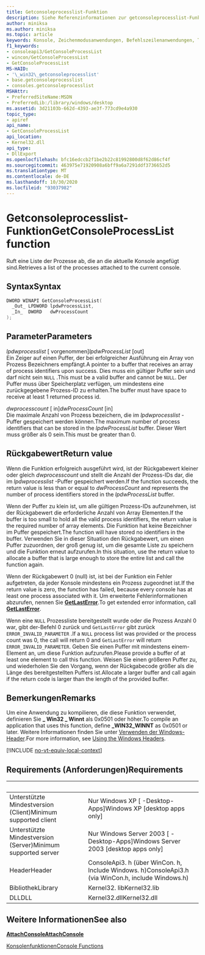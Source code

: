 ```yaml
---
title: Getconsoleprocesslist-Funktion
description: Siehe Referenzinformationen zur getconsoleprocesslist-Funktion, die eine Liste der Prozesse abruft, die an die aktuelle Konsole angefügt sind.
author: miniksa
ms.author: miniksa
ms.topic: article
keywords: Konsole, Zeichenmodusanwendungen, Befehlszeilenanwendungen, Terminalanwendungen, Konsolen-API
f1_keywords:
- consoleapi3/GetConsoleProcessList
- wincon/GetConsoleProcessList
- GetConsoleProcessList
MS-HAID:
- '\_win32\_getconsoleprocesslist'
- base.getconsoleprocesslist
- consoles.getconsoleprocesslist
MSHAttr:
- PreferredSiteName:MSDN
- PreferredLib:/library/windows/desktop
ms.assetid: 3d21103b-662d-4393-ae3f-773cd9e4a930
topic_type:
- apiref
api_name:
- GetConsoleProcessList
api_location:
- Kernel32.dll
api_type:
- DllExport
ms.openlocfilehash: bfc16edccb2f1be2b22c81992800d8f62d86cf4f
ms.sourcegitcommit: 463975e71920908a6bff9a6a7291ddf3736652d5
ms.translationtype: MT
ms.contentlocale: de-DE
ms.lasthandoff: 10/30/2020
ms.locfileid: "93037982"
---
```

# <a name="getconsoleprocesslist-function"></a><span data-ttu-id="494ee-104">Getconsoleprocesslist-Funktion</span><span class="sxs-lookup"><span data-stu-id="494ee-104">GetConsoleProcessList function</span></span>

<span data-ttu-id="494ee-105">Ruft eine Liste der Prozesse ab, die an die aktuelle Konsole angefügt sind.</span><span class="sxs-lookup"><span data-stu-id="494ee-105">Retrieves a list of the processes attached to the current console.</span></span>

## <a name="syntax"></a><span data-ttu-id="494ee-106">Syntax</span><span class="sxs-lookup"><span data-stu-id="494ee-106">Syntax</span></span>

```C
DWORD WINAPI GetConsoleProcessList(
  _Out_ LPDWORD lpdwProcessList,
  _In_  DWORD   dwProcessCount
);
```

## <a name="parameters"></a><span data-ttu-id="494ee-107">Parameter</span><span class="sxs-lookup"><span data-stu-id="494ee-107">Parameters</span></span>

<span data-ttu-id="494ee-108">*lpdwprocesslist* \[ vorgenommen\]</span><span class="sxs-lookup"><span data-stu-id="494ee-108">*lpdwProcessList* \[out\]</span></span>  
<span data-ttu-id="494ee-109">Ein Zeiger auf einen Puffer, der bei erfolgreicher Ausführung ein Array von Prozess Bezeichners empfängt.</span><span class="sxs-lookup"><span data-stu-id="494ee-109">A pointer to a buffer that receives an array of process identifiers upon success.</span></span> <span data-ttu-id="494ee-110">Dies muss ein gültiger Puffer sein und darf nicht sein `NULL` .</span><span class="sxs-lookup"><span data-stu-id="494ee-110">This must be a valid buffer and cannot be `NULL`.</span></span> <span data-ttu-id="494ee-111">Der Puffer muss über Speicherplatz verfügen, um mindestens eine zurückgegebene Prozess-ID zu erhalten.</span><span class="sxs-lookup"><span data-stu-id="494ee-111">The buffer must have space to receive at least 1 returned process id.</span></span>

<span data-ttu-id="494ee-112">*dwprocesscount* \[ in\]</span><span class="sxs-lookup"><span data-stu-id="494ee-112">*dwProcessCount* \[in\]</span></span>  
<span data-ttu-id="494ee-113">Die maximale Anzahl von Prozess bezeichern, die im *lpdwprocesslist* -Puffer gespeichert werden können.</span><span class="sxs-lookup"><span data-stu-id="494ee-113">The maximum number of process identifiers that can be stored in the *lpdwProcessList* buffer.</span></span> <span data-ttu-id="494ee-114">Dieser Wert muss größer als 0 sein.</span><span class="sxs-lookup"><span data-stu-id="494ee-114">This must be greater than 0.</span></span>

## <a name="return-value"></a><span data-ttu-id="494ee-115">Rückgabewert</span><span class="sxs-lookup"><span data-stu-id="494ee-115">Return value</span></span>

<span data-ttu-id="494ee-116">Wenn die Funktion erfolgreich ausgeführt wird, ist der Rückgabewert kleiner oder gleich *dwprocesscount* und stellt die Anzahl der Prozess-IDs dar, die im *lpdwprocesslist* -Puffer gespeichert werden.</span><span class="sxs-lookup"><span data-stu-id="494ee-116">If the function succeeds, the return value is less than or equal to *dwProcessCount* and represents the number of process identifiers stored in the *lpdwProcessList* buffer.</span></span>

<span data-ttu-id="494ee-117">Wenn der Puffer zu klein ist, um alle gültigen Prozess-IDs aufzunehmen, ist der Rückgabewert die erforderliche Anzahl von Array Elementen.</span><span class="sxs-lookup"><span data-stu-id="494ee-117">If the buffer is too small to hold all the valid process identifiers, the return value is the required number of array elements.</span></span> <span data-ttu-id="494ee-118">Die Funktion hat keine Bezeichner im Puffer gespeichert.</span><span class="sxs-lookup"><span data-stu-id="494ee-118">The function will have stored no identifiers in the buffer.</span></span> <span data-ttu-id="494ee-119">Verwenden Sie in dieser Situation den Rückgabewert, um einen Puffer zuzuordnen, der groß genug ist, um die gesamte Liste zu speichern und die Funktion erneut aufzurufen.</span><span class="sxs-lookup"><span data-stu-id="494ee-119">In this situation, use the return value to allocate a buffer that is large enough to store the entire list and call the function again.</span></span>

<span data-ttu-id="494ee-120">Wenn der Rückgabewert 0 (null) ist, ist bei der Funktion ein Fehler aufgetreten, da jeder Konsole mindestens ein Prozess zugeordnet ist.</span><span class="sxs-lookup"><span data-stu-id="494ee-120">If the return value is zero, the function has failed, because every console has at least one process associated with it.</span></span> <span data-ttu-id="494ee-121">Um erweiterte Fehlerinformationen abzurufen, nennen Sie [**GetLastError**](https://msdn.microsoft.com/library/windows/desktop/ms679360).</span><span class="sxs-lookup"><span data-stu-id="494ee-121">To get extended error information, call [**GetLastError**](https://msdn.microsoft.com/library/windows/desktop/ms679360).</span></span>

<span data-ttu-id="494ee-122">Wenn eine `NULL` Prozessliste bereitgestellt wurde oder die Prozess Anzahl 0 war, gibt der-Befehl 0 zurück und `GetLastError` gibt zurück `ERROR_INVALID_PARAMETER` .</span><span class="sxs-lookup"><span data-stu-id="494ee-122">If a `NULL` process list was provided or the process count was 0, the call will return 0 and `GetLastError` will return `ERROR_INVALID_PARAMETER`.</span></span> <span data-ttu-id="494ee-123">Geben Sie einen Puffer mit mindestens einem-Element an, um diese Funktion aufzurufen.</span><span class="sxs-lookup"><span data-stu-id="494ee-123">Please provide a buffer of at least one element to call this function.</span></span> <span data-ttu-id="494ee-124">Weisen Sie einen größeren Puffer zu, und wiederholen Sie den Vorgang, wenn der Rückgabecode größer als die Länge des bereitgestellten Puffers ist.</span><span class="sxs-lookup"><span data-stu-id="494ee-124">Allocate a larger buffer and call again if the return code is larger than the length of the provided buffer.</span></span>

## <a name="remarks"></a><span data-ttu-id="494ee-125">Bemerkungen</span><span class="sxs-lookup"><span data-stu-id="494ee-125">Remarks</span></span>

<span data-ttu-id="494ee-126">Um eine Anwendung zu kompilieren, die diese Funktion verwendet, definieren Sie **\_ Win32 \_ Winnt** als 0x0501 oder höher.</span><span class="sxs-lookup"><span data-stu-id="494ee-126">To compile an application that uses this function, define **\_WIN32\_WINNT** as 0x0501 or later.</span></span> <span data-ttu-id="494ee-127">Weitere Informationen finden Sie unter [Verwenden der Windows-Header](https://msdn.microsoft.com/library/windows/desktop/aa383745).</span><span class="sxs-lookup"><span data-stu-id="494ee-127">For more information, see [Using the Windows Headers](https://msdn.microsoft.com/library/windows/desktop/aa383745).</span></span>

[!INCLUDE [no-vt-equiv-local-context](./includes/no-vt-equiv-local-context.md)]

## <a name="requirements"></a><span data-ttu-id="494ee-128">Requirements (Anforderungen)</span><span class="sxs-lookup"><span data-stu-id="494ee-128">Requirements</span></span>

| &nbsp; | &nbsp; |
|-|-|
| <span data-ttu-id="494ee-129">Unterstützte Mindestversion (Client)</span><span class="sxs-lookup"><span data-stu-id="494ee-129">Minimum supported client</span></span> | <span data-ttu-id="494ee-130">Nur Windows XP \[ -Desktop-Apps\]</span><span class="sxs-lookup"><span data-stu-id="494ee-130">Windows XP \[desktop apps only\]</span></span> |
| <span data-ttu-id="494ee-131">Unterstützte Mindestversion (Server)</span><span class="sxs-lookup"><span data-stu-id="494ee-131">Minimum supported server</span></span> | <span data-ttu-id="494ee-132">Nur Windows Server 2003 \[ -Desktop-Apps\]</span><span class="sxs-lookup"><span data-stu-id="494ee-132">Windows Server 2003 \[desktop apps only\]</span></span> |
| <span data-ttu-id="494ee-133">Header</span><span class="sxs-lookup"><span data-stu-id="494ee-133">Header</span></span> | <span data-ttu-id="494ee-134">ConsoleApi3. h (über WinCon. h, Include Windows. h)</span><span class="sxs-lookup"><span data-stu-id="494ee-134">ConsoleApi3.h (via WinCon.h, include Windows.h)</span></span> |
| <span data-ttu-id="494ee-135">Bibliothek</span><span class="sxs-lookup"><span data-stu-id="494ee-135">Library</span></span> | <span data-ttu-id="494ee-136">Kernel32. lib</span><span class="sxs-lookup"><span data-stu-id="494ee-136">Kernel32.lib</span></span> |
| <span data-ttu-id="494ee-137">DLL</span><span class="sxs-lookup"><span data-stu-id="494ee-137">DLL</span></span> | <span data-ttu-id="494ee-138">Kernel32.dll</span><span class="sxs-lookup"><span data-stu-id="494ee-138">Kernel32.dll</span></span> |

## <a name="see-also"></a><span data-ttu-id="494ee-139">Weitere Informationen</span><span class="sxs-lookup"><span data-stu-id="494ee-139">See also</span></span>

[<span data-ttu-id="494ee-140">**AttachConsole**</span><span class="sxs-lookup"><span data-stu-id="494ee-140">**AttachConsole**</span></span>](attachconsole.md)

[<span data-ttu-id="494ee-141">Konsolenfunktionen</span><span class="sxs-lookup"><span data-stu-id="494ee-141">Console Functions</span></span>](console-functions.md)

